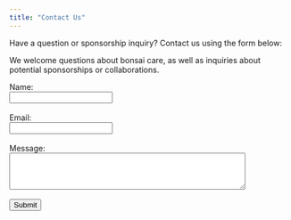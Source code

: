 ```yaml
---
title: "Contact Us"
---
```


Have a question or sponsorship inquiry? Contact us using the form below:

We welcome questions about bonsai care, as well as inquiries about potential sponsorships or collaborations.

<form>
  <label for="name">Name:</label><br>
  <input type="text" id="name" name="name"><br><br>
  <label for="email">Email:</label><br>
  <input type="email" id="email" name="email"><br><br>
  <label for="message">Message:</label><br>
  <textarea id="message" name="message" rows="4" cols="50"></textarea><br><br>
  <input type="submit" value="Submit">
</form>